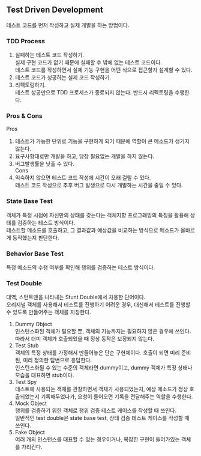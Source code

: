 ## Test Driven Development  
테스트 코드를 먼저 작성하고 실제 개발을 하는 방법이다.  
  
  
### TDD Process  
1. 실패하는 테스트 코드 작성하기.  
실제 구현 코드가 없기 때문에 실패할 수 밖에 없는 테스트 코드이다.  
테스트 코드를 작성하면서 실제 기능 구현을 어떤 식으로 접근할지 설계할 수 있다.  
2. 테스트 코드가 성공하는 실제 코드 작성하기.  
3. 리펙토링하기.  
테스트 성공만으로 TDD 프로세스가 종료되지 않는다. 반드시 리펙토링을 수행한다.  
  
### Pros & Cons  
Pros  
1. 테스트가 가능한 단위로 기능을 구현하게 되기 때문에 역할이 큰 메소드가 생기지 않는다.  
2. 요구사항대로만 개발을 하고, 당장 필요없는 개발을 하지 않는다.  
3. 버그발생률을 낮출 수 있다.  
Cons  
1. 익숙하지 않으면 테스트 코드 작성에 시간이 오래 걸릴 수 있다.  
테스트 코드 작성으로 추후 버그 발생으로 다시 개발하는 시간을 줄일 수 있다.  
  
### State Base Test  
객체가 특정 시점에 자신만의 상태를 갖는다는 객체지향 프로그래밍의 특징을 활용해 상태를 검증하는 테스트 방식이다.  
테스트할 메소드를 호출하고, 그 결과값과 예상값을 비교하는 방식으로 메소드가 올바르게 동작했는지 판단한다.  
  
### Behavior Base Test  
특정 메소드의 수행 여부를 확인해 행위를 검증하는 테스트 방식이다.  
  
  
  
### Test Double  
대역, 스턴트맨을 나타내는 Stunt Double에서 차용한 단어이다.  
오리지널 객체를 사용해서 테스트를 진행하기 어려운 경우, 대신해서 테스트를 진행할 수 있도록 만들어주는 객체를 지칭한다.  
1. Dummy Object  
인스턴스화된 객체가 필요할 뿐, 객체의 기능까지는 필요하지 않은 경우에 쓰인다. 따라서 더미 객체가 호출되었을 때 정상 동작은 보장되지 않는다.  
2. Test Stub  
객체의 특정 상태를 가정해서 만들어놓은 단순 구현체이다. 호출이 되면 미리 준비된, 미리 정의한 답변으로 응답한다.  
인스턴스화될 수 있는 수준의 객체라면 dummy이고, dummy 객체가 특정 상태나 모습을 대표하면 stub이다.  
3. Test Spy  
테스트에 사용되는 객체를 관찰하면서 객체가 사용되었는지, 예상 메소드가 정상 호출되었는지 기록해두었다가, 요청이 들어오면 기록을 전달해주는 역할을 수행한다.  
4. Mock Object  
행위를 검증하기 위한 객체로 행위 검증 테스트 케이스를 작성할 때 쓰인다.  
일반적인 test double은 state base test, 상태 검증 테스트 케이스를 작성할 때 쓰인다.  
5. Fake Object  
여러 개의 인스턴스를 대표할 수 있는 경우이거나, 복잡한 구현이 들어가있는 객체를 가리킨다.  